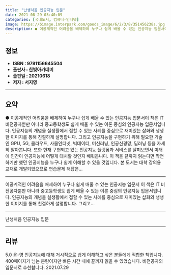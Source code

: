 ```yaml
---
title: "난생처음 인공지능 입문"
date: 2021-08-29 03:40:09
categories: [국내도서, 컴퓨터-인터넷]
image: https://bimage.interpark.com/goods_image/6/2/3/8/351456238s.jpg
description: ● 이공계적인 어려움을 배제하여 누구나 쉽게 배울 수 있는 인공지능 입문서이 책은 IT 비전공자뿐만 아니라 중고등학생도 쉽게 배울 수 있는 이론 중심의 인공지능 입문서입니다. 인공지능의 개념을 실생활에서 접할 수 있는 사례를 중심으로 재미있는 삽화와 생생한 이미지를 통해 친절하게 설명
---
```


## **정보**

- **ISBN : 9791156645504**
- **출판사 : 한빛아카데미**
- **출판일 : 20210618**
- **저자 : 서지영**

------



## **요약**

●  이공계적인 어려움을 배제하여 누구나 쉽게 배울 수 있는 인공지능 입문서이 책은 IT 비전공자뿐만 아니라 중고등학생도 쉽게 배울 수 있는 이론 중심의 인공지능 입문서입니다. 인공지능의 개념을 실생활에서 접할 수 있는 사례를 중심으로 재미있는 삽화와 생생한 이미지를 통해 친절하게 설명합니다. 그리고 인공지능을 구현하기 위해 필요한 기술인 GPU, 5G, 클라우드, 사물인터넷, 빅데이터, 머신러닝, 인공신경망, 딥러닝 등을 자세히 알아봅니다. 또한 현재 구현되고 있는 인공지능 플랫폼과 서비스를 살펴보면서 미래에 인간이 인공지능에 어떻게 대처할 것인지 배워봅니다. 이 책을 끝까지 읽는다면 막연하기만 했던 인공지능을 누구나 쉽게 이해할 수 있을 것입니다. 본 도서는 대학 강의용 교재로 개발되었으므로 연습문제 해답은...

------

이공계적인 어려움을 배제하여 누구나 쉽게 배울 수 있는 인공지능 입문서
이 책은 IT 비전공자뿐만 아니라 중고등학생도 쉽게 배울 수 있는 이론 중심의 인공지능 입문서입니다. 인공지능의 개념을 실생활에서 접할 수 있는 사례를 중심으로 재미있는 삽화와 생생한 이미지를 통해 친절하게 설명합니다. 그리고... 

------


난생처음 인공지능 입문 

------


## **리뷰** 

5.0 윤-영 인공지능에 대해 거시적으로 쉽게 이해하고 싶은 분들에게 적합한 책입니다. 400페이지가 넘는 분량이지만 빠른 시간 내에 끝까지 읽을 수 있었습니다. 비전공자의 입문서로 추천합니다. 2021.07.29 <br/>